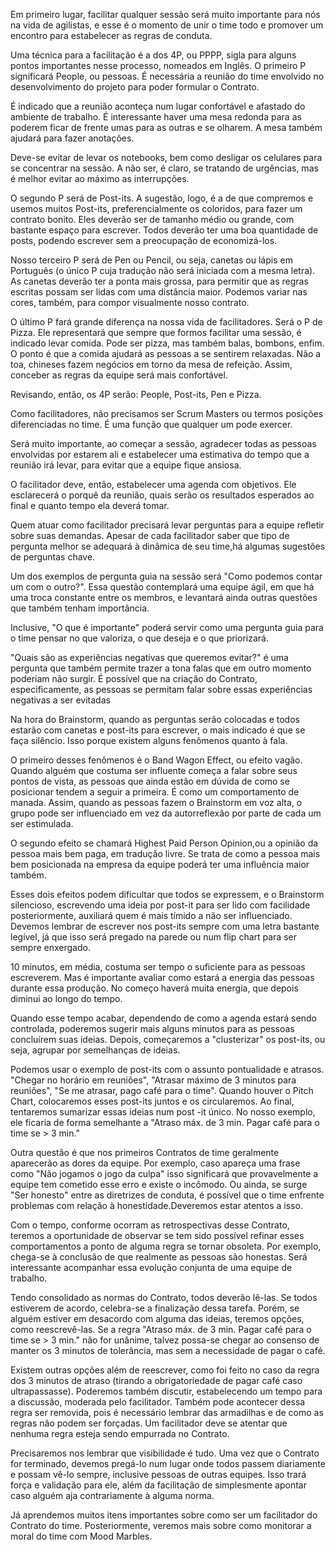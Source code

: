 Em primeiro lugar, facilitar qualquer sessão será muito importante para nós na vida de agilistas, e esse é o momento de unir o time todo e promover um encontro para estabelecer as regras de conduta.

Uma técnica para a facilitação é a dos 4P, ou PPPP, sigla para alguns pontos importantes nesse processo, nomeados em Inglês. O primeiro P significará People, ou pessoas. É necessária a reunião do time envolvido no desenvolvimento do projeto para poder formular o Contrato.

É indicado que a reunião aconteça num lugar confortável e afastado do ambiente de trabalho. É interessante haver uma mesa redonda para as poderem ficar de frente umas para as outras e se olharem. A mesa também ajudará para fazer anotações.

Deve-se evitar de levar os notebooks, bem como desligar os celulares para se concentrar na sessão. A não ser, é claro, se tratando de urgências, mas é melhor evitar ao máximo as interrupções.

O segundo P será de Post-its. A sugestão, logo, é a de que compremos e usemos muitos Post-its, preferencialmente os coloridos, para fazer um contrato bonito. Eles deverão ser de tamanho médio ou grande, com bastante espaço para escrever. Todos deverão ter uma boa quantidade de posts, podendo escrever sem a preocupação de economizá-los.

Nosso terceiro P será de Pen ou Pencil, ou seja, canetas ou lápis em Português (o único P cuja tradução não será iniciada com a mesma letra). As canetas deverão ter a ponta mais grossa, para permitir que as regras escritas possam ser lidas com uma distância maior. Podemos variar nas cores, também, para compor visualmente nosso contrato.

O último P fará grande diferença na nossa vida de facilitadores. Será o P de Pizza. Ele representará que sempre que formos facilitar uma sessão, é indicado levar comida. Pode ser pizza, mas também balas, bombons, enfim. O ponto é que a comida ajudará as pessoas a se sentirem relaxadas. Não a toa, chineses fazem negócios em torno da mesa de refeição. Assim, conceber as regras da equipe será mais confortável.

Revisando, então, os 4P serão: People, Post-its, Pen e Pizza.

Como facilitadores, não precisamos ser Scrum Masters ou termos posições diferenciadas no time. É uma função que qualquer um pode exercer.

Será muito importante, ao começar a sessão, agradecer todas as pessoas envolvidas por estarem ali e estabelecer uma estimativa do tempo que a reunião irá levar, para evitar que a equipe fique ansiosa.

O facilitador deve, então, estabelecer uma agenda com objetivos. Ele esclarecerá o porquê da reunião, quais serão os resultados esperados ao final e quanto tempo ela deverá tomar.

Quem atuar como facilitador precisará levar perguntas para a equipe refletir sobre suas demandas. Apesar de cada facilitador saber que tipo de pergunta melhor se adequará à dinâmica de seu time,há algumas sugestões de perguntas chave.

Um dos exemplos de pergunta guia na sessão será "Como podemos contar um com o outro?". Essa questão contemplará uma equipe ágil, em que há uma troca constante entre os membros, e levantará ainda outras questões que também tenham importância.

Inclusive, "O que é importante" poderá servir como uma pergunta guia para o time pensar no que valoriza, o que deseja e o que priorizará.

"Quais são as experiências negativas que queremos evitar?" é uma pergunta que também permite trazer a tona falas que em outro momento poderiam não surgir. É possível que na criação do Contrato, especificamente, as pessoas se permitam falar sobre essas experiências negativas a ser evitadas

Na hora do Brainstorm, quando as perguntas serão colocadas e todos estarão com canetas e post-its para escrever, o mais indicado é que se faça silêncio. Isso porque existem alguns fenômenos quanto à fala.

O primeiro desses fenômenos é o Band Wagon Effect, ou efeito vagão. Quando alguém que costuma ser influente começa a falar sobre seus pontos de vista, as pessoas que ainda estão em dúvida de como se posicionar tendem a seguir a primeira. É como um comportamento de manada. Assim, quando as pessoas fazem o Brainstorm em voz alta, o grupo pode ser influenciado em vez da autorreflexão por parte de cada um ser estimulada.

O segundo efeito se chamará Highest Paid Person Opinion,ou a opinião da pessoa mais bem paga, em tradução livre. Se trata de como a pessoa mais bem posicionada na empresa da equipe poderá ter uma influência maior também.

Esses dois efeitos podem dificultar que todos se expressem, e o Brainstorm silencioso, escrevendo uma ideia por post-it para ser lido com facilidade posteriormente, auxiliará quem é mais tímido a não ser influenciado. Devemos lembrar de escrever nos post-its sempre com uma letra bastante legível, já que isso será pregado na parede ou num flip chart para ser sempre enxergado.

10 minutos, em média, costuma ser tempo o suficiente para as pessoas escreverem. Mas é importante avaliar como estará a energia das pessoas durante essa produção. No começo haverá muita energia, que depois diminui ao longo do tempo.

Quando esse tempo acabar, dependendo de como a agenda estará sendo controlada, poderemos sugerir mais alguns minutos para as pessoas concluírem suas ideias. Depois, começaremos a "clusterizar" os post-its, ou seja, agrupar por semelhanças de ideias.

Podemos usar o exemplo de post-its com o assunto pontualidade e atrasos. "Chegar no horário em reuniões", "Atrasar máximo de 3 minutos para reuniões", "Se me atrasar, pago café para o time". Quando houver o Pitch Chart, colocaremos esses post-its juntos e os circularemos. Ao final, tentaremos sumarizar essas ideias num post -it único. No nosso exemplo, ele ficaria de forma semelhante a "Atraso máx. de 3 min. Pagar café para o time se > 3 min."

Outra questão é que nos primeiros Contratos de time geralmente aparecerão as dores da equipe. Por exemplo, caso apareça uma frase como "Não jogamos o jogo da culpa" isso significará que provavelmente a equipe tem cometido esse erro e existe o incômodo. Ou ainda, se surge "Ser honesto" entre as diretrizes de conduta, é possível que o time enfrente problemas com relação à honestidade.Deveremos estar atentos a isso.

Com o tempo, conforme ocorram as retrospectivas desse Contrato, teremos a oportunidade de observar se tem sido possível refinar esses comportamentos a ponto de alguma regra se tornar obsoleta. Por exemplo, chega-se à conclusão de que realmente as pessoas são honestas. Será interessante acompanhar essa evolução conjunta de uma equipe de trabalho.

Tendo consolidado as normas do Contrato, todos deverão lê-las. Se todos estiverem de acordo, celebra-se a finalização dessa tarefa. Porém, se alguém estiver em desacordo com alguma das ideias, teremos opções, como reescrevê-las. Se a regra "Atraso máx. de 3 min. Pagar café para o time se > 3 min." não for unânime, talvez possa-se chegar ao consenso de manter os 3 minutos de tolerância, mas sem a necessidade de pagar o café.

Existem outras opções além de reescrever, como foi feito no caso da regra dos 3 minutos de atraso (tirando a obrigatoriedade de pagar café caso ultrapassasse). Poderemos também discutir, estabelecendo um tempo para a discussão, moderada pelo facilitador. Também pode acontecer dessa regra ser removida, pois é necessário lembrar das armadilhas e de como as regras não podem ser forçadas. Um facilitador deve se atentar que nenhuma regra esteja sendo empurrada no Contrato.

Precisaremos nos lembrar que visibilidade é tudo. Uma vez que o Contrato for terminado, devemos pregá-lo num lugar onde todos passem diariamente e possam vê-lo sempre, inclusive pessoas de outras equipes. Isso trará força e validação para ele, além da facilitação de simplesmente apontar caso alguém aja contrariamente à alguma norma.

Já aprendemos muitos itens importantes sobre como ser um facilitador do Contrato do time. Posteriormente, veremos mais sobre como monitorar a moral do time com Mood Marbles.
